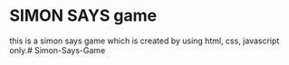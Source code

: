# SIMON SAYS game

this is a simon says game which is created by using html, css, javascript only.#   S i m o n - S a y s - G a m e  
 